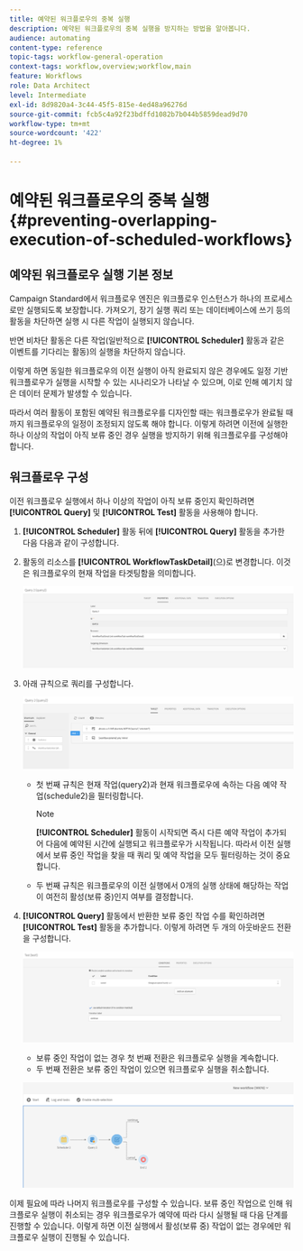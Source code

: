 ```yaml
---
title: 예약된 워크플로우의 중복 실행
description: 예약된 워크플로우의 중복 실행을 방지하는 방법을 알아봅니다.
audience: automating
content-type: reference
topic-tags: workflow-general-operation
context-tags: workflow,overview;workflow,main
feature: Workflows
role: Data Architect
level: Intermediate
exl-id: 8d9820a4-3c44-45f5-815e-4ed48a96276d
source-git-commit: fcb5c4a92f23bdffd1082b7b044b5859dead9d70
workflow-type: tm+mt
source-wordcount: '422'
ht-degree: 1%

---
```


# 예약된 워크플로우의 중복 실행{#preventing-overlapping-execution-of-scheduled-workflows}

## 예약된 워크플로우 실행 기본 정보

Campaign Standard에서 워크플로우 엔진은 워크플로우 인스턴스가 하나의 프로세스로만 실행되도록 보장합니다. 가져오기, 장기 실행 쿼리 또는 데이터베이스에 쓰기 등의 활동을 차단하면 실행 시 다른 작업이 실행되지 않습니다.

반면 비차단 활동은 다른 작업(일반적으로 **[!UICONTROL Scheduler]** 활동과 같은 이벤트를 기다리는 활동)의 실행을 차단하지 않습니다.

이렇게 하면 동일한 워크플로우의 이전 실행이 아직 완료되지 않은 경우에도 일정 기반 워크플로우가 실행을 시작할 수 있는 시나리오가 나타날 수 있으며, 이로 인해 예기치 않은 데이터 문제가 발생할 수 있습니다.

따라서 여러 활동이 포함된 예약된 워크플로우를 디자인할 때는 워크플로우가 완료될 때까지 워크플로우의 일정이 조정되지 않도록 해야 합니다. 이렇게 하려면 이전에 실행한 하나 이상의 작업이 아직 보류 중인 경우 실행을 방지하기 위해 워크플로우를 구성해야 합니다.

## 워크플로우 구성

이전 워크플로우 실행에서 하나 이상의 작업이 아직 보류 중인지 확인하려면 **[!UICONTROL Query]** 및 **[!UICONTROL Test]** 활동을 사용해야 합니다.

1. **[!UICONTROL Scheduler]** 활동 뒤에 **[!UICONTROL Query]** 활동을 추가한 다음 다음과 같이 구성합니다.

1. 활동의 리소스를 **[!UICONTROL WorkflowTaskDetail]**(으)로 변경합니다. 이것은 워크플로우의 현재 작업을 타겟팅함을 의미합니다.

   ![](assets/scheduled-wkf-resource.png)

1. 아래 규칙으로 쿼리를 구성합니다.

   ![](assets/scheduled-wkf-query.png)

   * 첫 번째 규칙은 현재 작업(query2)과 현재 워크플로우에 속하는 다음 예약 작업(schedule2)을 필터링합니다.

      >[!NOTE]
      >
      >**[!UICONTROL Scheduler]** 활동이 시작되면 즉시 다른 예약 작업이 추가되어 다음에 예약된 시간에 실행되고 워크플로우가 시작됩니다. 따라서 이전 실행에서 보류 중인 작업을 찾을 때 쿼리 및 예약 작업을 모두 필터링하는 것이 중요합니다.

   * 두 번째 규칙은 워크플로우의 이전 실행에서 0개의 실행 상태에 해당하는 작업이 여전히 활성(보류 중)인지 여부를 결정합니다.

1. **[!UICONTROL Query]** 활동에서 반환한 보류 중인 작업 수를 확인하려면 **[!UICONTROL Test]** 활동을 추가합니다. 이렇게 하려면 두 개의 아웃바운드 전환을 구성합니다.

   ![](assets/scheduled-wkf-test.png)

   * 보류 중인 작업이 없는 경우 첫 번째 전환은 워크플로우 실행을 계속합니다.
   * 두 번째 전환은 보류 중인 작업이 있으면 워크플로우 실행을 취소합니다.

   ![](assets/scheduled-wkf-workflow.png)

이제 필요에 따라 나머지 워크플로우를 구성할 수 있습니다. 보류 중인 작업으로 인해 워크플로우 실행이 취소되는 경우 워크플로우가 예약에 따라 다시 실행될 때 다음 단계를 진행할 수 있습니다. 이렇게 하면 이전 실행에서 활성(보류 중) 작업이 없는 경우에만 워크플로우 실행이 진행될 수 있습니다.
